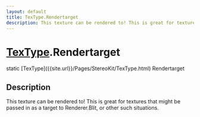 ```yaml
---
layout: default
title: TexType.Rendertarget
description: This texture can be rendered to! This is great for textures that might be passed in as a target to Renderer.Blit, or other such situations.
---
```

# [TexType]({{site.url}}/Pages/StereoKit/TexType.html).Rendertarget

<div class='signature' markdown='1'>
static [TexType]({{site.url}}/Pages/StereoKit/TexType.html) Rendertarget
</div>

## Description
This texture can be rendered to! This is great for textures
that might be passed in as a target to Renderer.Blit, or other
such situations.

